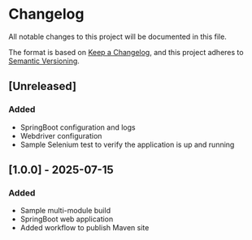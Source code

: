 # Changelog

All notable changes to this project will be documented in this file.

The format is based on [Keep a Changelog](https://keepachangelog.com/en/1.1.0/),
and this project adheres to [Semantic Versioning](https://semver.org/spec/v2.0.0.html).

## [Unreleased]

### Added

- SpringBoot configuration and logs
- Webdriver configuration
- Sample Selenium test to verify the application is up and running


## [1.0.0] - 2025-07-15

### Added

- Sample multi-module build
- SpringBoot web application
- Added workflow to publish Maven site
